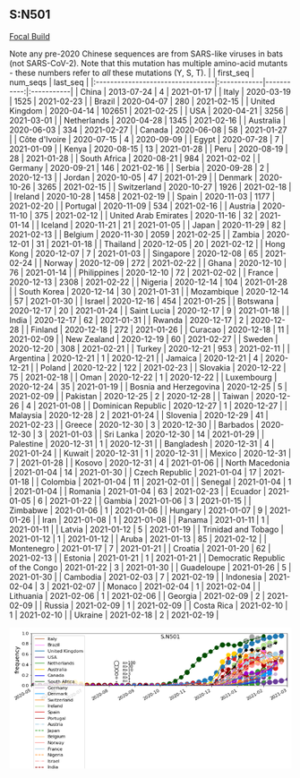

## S:N501
[Focal Build](https://nextstrain.org/groups/neherlab/ncov/S.N501)

Note any pre-2020 Chinese sequences are from SARS-like viruses in bats (not SARS-CoV-2).
Note that this mutation has multiple amino-acid mutants - these numbers refer to _all_ these mutations (Y, S, T).
|                                  | first_seq   |   num_seqs | last_seq   |
|:---------------------------------|:------------|-----------:|:-----------|
| China                            | 2013-07-24  |          4 | 2021-01-17 |
| Italy                            | 2020-03-19  |       1525 | 2021-02-23 |
| Brazil                           | 2020-04-07  |        280 | 2021-02-15 |
| United Kingdom                   | 2020-04-14  |     102651 | 2021-02-25 |
| USA                              | 2020-04-21  |       3256 | 2021-03-01 |
| Netherlands                      | 2020-04-28  |       1345 | 2021-02-16 |
| Australia                        | 2020-06-03  |        334 | 2021-02-27 |
| Canada                           | 2020-06-08  |         58 | 2021-01-27 |
| Côte d'Ivoire                    | 2020-07-15  |          4 | 2020-09-09 |
| Egypt                            | 2020-07-28  |          7 | 2021-01-09 |
| Kenya                            | 2020-08-15  |         13 | 2021-01-28 |
| Peru                             | 2020-08-19  |         28 | 2021-01-28 |
| South Africa                     | 2020-08-21  |        984 | 2021-02-02 |
| Germany                          | 2020-09-21  |        146 | 2021-02-16 |
| Serbia                           | 2020-09-28  |          2 | 2020-12-13 |
| Jordan                           | 2020-10-05  |         47 | 2021-01-29 |
| Denmark                          | 2020-10-26  |       3265 | 2021-02-15 |
| Switzerland                      | 2020-10-27  |       1926 | 2021-02-18 |
| Ireland                          | 2020-10-28  |       1458 | 2021-02-19 |
| Spain                            | 2020-11-03  |       1177 | 2021-02-20 |
| Portugal                         | 2020-11-09  |        534 | 2021-02-16 |
| Austria                          | 2020-11-10  |        375 | 2021-02-12 |
| United Arab Emirates             | 2020-11-16  |         32 | 2021-01-14 |
| Iceland                          | 2020-11-21  |         21 | 2021-01-05 |
| Japan                            | 2020-11-29  |         82 | 2021-02-13 |
| Belgium                          | 2020-11-30  |       2059 | 2021-02-25 |
| Zambia                           | 2020-12-01  |         31 | 2021-01-18 |
| Thailand                         | 2020-12-05  |         20 | 2021-02-12 |
| Hong Kong                        | 2020-12-07  |          7 | 2021-01-03 |
| Singapore                        | 2020-12-08  |         65 | 2021-02-24 |
| Norway                           | 2020-12-09  |        272 | 2021-02-22 |
| Ghana                            | 2020-12-10  |         76 | 2021-01-14 |
| Philippines                      | 2020-12-10  |         72 | 2021-02-02 |
| France                           | 2020-12-13  |       2308 | 2021-02-22 |
| Nigeria                          | 2020-12-14  |        104 | 2021-01-28 |
| South Korea                      | 2020-12-14  |         30 | 2021-01-31 |
| Mozambique                       | 2020-12-14  |         57 | 2021-01-30 |
| Israel                           | 2020-12-16  |        454 | 2021-01-25 |
| Botswana                         | 2020-12-17  |         20 | 2021-01-24 |
| Saint Lucia                      | 2020-12-17  |          9 | 2021-01-18 |
| India                            | 2020-12-17  |         62 | 2021-01-31 |
| Rwanda                           | 2020-12-17  |          2 | 2020-12-28 |
| Finland                          | 2020-12-18  |        272 | 2021-01-26 |
| Curacao                          | 2020-12-18  |         11 | 2021-02-09 |
| New Zealand                      | 2020-12-19  |         60 | 2021-02-27 |
| Sweden                           | 2020-12-20  |        308 | 2021-02-21 |
| Turkey                           | 2020-12-21  |        953 | 2021-02-11 |
| Argentina                        | 2020-12-21  |          1 | 2020-12-21 |
| Jamaica                          | 2020-12-21  |          4 | 2020-12-21 |
| Poland                           | 2020-12-22  |        122 | 2021-02-23 |
| Slovakia                         | 2020-12-22  |         75 | 2021-02-18 |
| Oman                             | 2020-12-22  |          1 | 2020-12-22 |
| Luxembourg                       | 2020-12-24  |         35 | 2021-01-19 |
| Bosnia and Herzegovina           | 2020-12-25  |          5 | 2021-02-09 |
| Pakistan                         | 2020-12-25  |          2 | 2020-12-28 |
| Taiwan                           | 2020-12-26  |          4 | 2021-01-08 |
| Dominican Republic               | 2020-12-27  |          1 | 2020-12-27 |
| Malaysia                         | 2020-12-28  |          2 | 2021-01-24 |
| Slovenia                         | 2020-12-29  |         41 | 2021-02-23 |
| Greece                           | 2020-12-30  |          3 | 2020-12-30 |
| Barbados                         | 2020-12-30  |          3 | 2021-01-03 |
| Sri Lanka                        | 2020-12-30  |         14 | 2021-01-29 |
| Palestine                        | 2020-12-31  |          1 | 2020-12-31 |
| Bangladesh                       | 2020-12-31  |          4 | 2021-01-24 |
| Kuwait                           | 2020-12-31  |          1 | 2020-12-31 |
| Mexico                           | 2020-12-31  |          7 | 2021-01-28 |
| Kosovo                           | 2020-12-31  |          4 | 2021-01-06 |
| North Macedonia                  | 2021-01-04  |         14 | 2021-01-30 |
| Czech Republic                   | 2021-01-04  |         17 | 2021-01-18 |
| Colombia                         | 2021-01-04  |         11 | 2021-02-01 |
| Senegal                          | 2021-01-04  |          1 | 2021-01-04 |
| Romania                          | 2021-01-04  |         63 | 2021-02-23 |
| Ecuador                          | 2021-01-05  |          6 | 2021-01-22 |
| Gambia                           | 2021-01-06  |          3 | 2021-01-15 |
| Zimbabwe                         | 2021-01-06  |          1 | 2021-01-06 |
| Hungary                          | 2021-01-07  |          9 | 2021-01-26 |
| Iran                             | 2021-01-08  |          1 | 2021-01-08 |
| Panama                           | 2021-01-11  |          1 | 2021-01-11 |
| Latvia                           | 2021-01-12  |          5 | 2021-01-19 |
| Trinidad and Tobago              | 2021-01-12  |          1 | 2021-01-12 |
| Aruba                            | 2021-01-13  |         85 | 2021-02-12 |
| Montenegro                       | 2021-01-17  |          7 | 2021-01-21 |
| Croatia                          | 2021-01-20  |         62 | 2021-02-13 |
| Estonia                          | 2021-01-21  |          1 | 2021-01-21 |
| Democratic Republic of the Congo | 2021-01-22  |          3 | 2021-01-30 |
| Guadeloupe                       | 2021-01-26  |          5 | 2021-01-30 |
| Cambodia                         | 2021-02-03  |          7 | 2021-02-19 |
| Indonesia                        | 2021-02-04  |          3 | 2021-02-07 |
| Monaco                           | 2021-02-04  |          1 | 2021-02-04 |
| Lithuania                        | 2021-02-06  |          1 | 2021-02-06 |
| Georgia                          | 2021-02-09  |          2 | 2021-02-09 |
| Russia                           | 2021-02-09  |          1 | 2021-02-09 |
| Costa Rica                       | 2021-02-10  |          1 | 2021-02-10 |
| Ukraine                          | 2021-02-18  |          2 | 2021-02-19 |

![Overall trends S.N501](/overall_trends_figures/overall_trends_S.N501.png)
